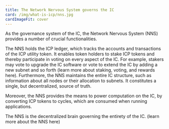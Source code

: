 ```yaml
---
title: The Network Nervous System governs the IC
card: /img/what-is-icp/nns.jpg
cardImageFit: cover
---
```


As the governance system of the IC, the Network Nervous System (NNS) provides a number of crucial functionalities.

The NNS holds the ICP ledger, which tracks the accounts and transactions of the ICP utility token.
It enables token holders to stake ICP tokens and thereby participate in voting on every aspect of the IC. For example, stakers may vote to upgrade the IC software or vote to extend the IC by adding a new subnet and so forth (learn more about staking, voting, and rewards here).
Furthermore, the NNS maintains the entire IC structure, such as information about all nodes or their allocation to subnets. It constitutes a single, but decentralized, source of truth.

Moreover, the NNS provides the means to power computation on the IC, by converting ICP tokens to cycles, which are consumed when running applications.

The NNS is the decentralized brain governing the entirety of the IC.
(learn more about the NNS here)
